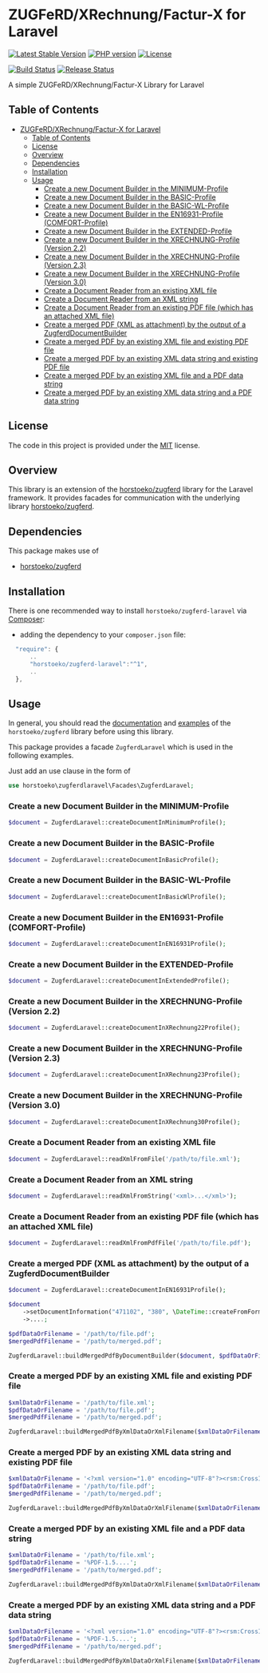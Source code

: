 # ZUGFeRD/XRechnung/Factur-X for Laravel

[![Latest Stable Version](https://img.shields.io/packagist/v/horstoeko/zugferdmail.svg?style=plastic)](https://packagist.org/packages/horstoeko/zugferdmail)
[![PHP version](https://img.shields.io/packagist/php-v/horstoeko/zugferdmail.svg?style=plastic)](https://packagist.org/packages/horstoeko/zugferdmail)
[![License](https://img.shields.io/packagist/l/horstoeko/zugferdmail.svg?style=plastic)](https://packagist.org/packages/horstoeko/zugferdmail)

<!--
[![CI (Ant, PHP 7.3)](https://github.com/horstoeko/zugferd-laravel/actions/workflows/build.php73.ant.yml/badge.svg)](https://github.com/horstoeko/zugferd-laravel/actions/workflows/build.php73.ant.yml) 
[![CI (Ant, PHP 7.4)](https://github.com/horstoeko/zugferd-laravel/actions/workflows/build.php74.ant.yml/badge.svg)](https://github.com/horstoeko/zugferd-laravel/actions/workflows/build.php74.ant.yml)
[![CI (PHP 8.0)](https://github.com/horstoeko/zugferd-laravel/actions/workflows/build.php80.ant.yml/badge.svg)](https://github.com/horstoeko/zugferd-laravel/actions/workflows/build.php80.ant.yml)
[![CI (PHP 8.1)](https://github.com/horstoeko/zugferd-laravel/actions/workflows/build.php81.ant.yml/badge.svg)](https://github.com/horstoeko/zugferd-laravel/actions/workflows/build.php81.ant.yml)
[![CI (PHP 8.2)](https://github.com/horstoeko/zugferd-laravel/actions/workflows/build.php82.ant.yml/badge.svg)](https://github.com/horstoeko/zugferd-laravel/actions/workflows/build.php82.ant.yml)
[![CI (PHP 8.3)](https://github.com/horstoeko/zugferd-laravel/actions/workflows/build.php83.ant.yml/badge.svg)](https://github.com/horstoeko/zugferd-laravel/actions/workflows/build.php83.ant.yml)
-->

[![Build Status](https://github.com/horstoeko/zugferdmail/actions/workflows/build.ci.yml/badge.svg)](https://github.com/horstoeko/zugferdmail/actions/workflows/build.ci.yml)
[![Release Status](https://github.com/horstoeko/zugferdmail/actions/workflows/build.release.yml/badge.svg)](https://github.com/horstoeko/zugferdmail/actions/workflows/build.release.yml)

A simple ZUGFeRD/XRechnung/Factur-X Library for Laravel

## Table of Contents

- [ZUGFeRD/XRechnung/Factur-X for Laravel](#zugferdxrechnungfactur-x-for-laravel)
  - [Table of Contents](#table-of-contents)
  - [License](#license)
  - [Overview](#overview)
  - [Dependencies](#dependencies)
  - [Installation](#installation)
  - [Usage](#usage)
    - [Create a new Document Builder in the MINIMUM-Profile](#create-a-new-document-builder-in-the-minimum-profile)
    - [Create a new Document Builder in the BASIC-Profile](#create-a-new-document-builder-in-the-basic-profile)
    - [Create a new Document Builder in the BASIC-WL-Profile](#create-a-new-document-builder-in-the-basic-wl-profile)
    - [Create a new Document Builder in the EN16931-Profile (COMFORT-Profile)](#create-a-new-document-builder-in-the-en16931-profile-comfort-profile)
    - [Create a new Document Builder in the EXTENDED-Profile](#create-a-new-document-builder-in-the-extended-profile)
    - [Create a new Document Builder in the XRECHNUNG-Profile (Version 2.2)](#create-a-new-document-builder-in-the-xrechnung-profile-version-22)
    - [Create a new Document Builder in the XRECHNUNG-Profile (Version 2.3)](#create-a-new-document-builder-in-the-xrechnung-profile-version-23)
    - [Create a new Document Builder in the XRECHNUNG-Profile (Version 3.0)](#create-a-new-document-builder-in-the-xrechnung-profile-version-30)
    - [Create a Document Reader from an existing XML file](#create-a-document-reader-from-an-existing-xml-file)
    - [Create a Document Reader from an XML string](#create-a-document-reader-from-an-xml-string)
    - [Create a Document Reader from an existing PDF file (which has an attached XML file)](#create-a-document-reader-from-an-existing-pdf-file-which-has-an-attached-xml-file)
    - [Create a merged PDF (XML as attachment) by the output of a ZugferdDocumentBuilder](#create-a-merged-pdf-xml-as-attachment-by-the-output-of-a-zugferddocumentbuilder)
    - [Create a merged PDF by an existing XML file and existing PDF file](#create-a-merged-pdf-by-an-existing-xml-file-and-existing-pdf-file)
    - [Create a merged PDF by an existing XML data string and existing PDF file](#create-a-merged-pdf-by-an-existing-xml-data-string-and-existing-pdf-file)
    - [Create a merged PDF by an existing XML file and a PDF data string](#create-a-merged-pdf-by-an-existing-xml-file-and-a-pdf-data-string)
    - [Create a merged PDF by an existing XML data string and a PDF data string](#create-a-merged-pdf-by-an-existing-xml-data-string-and-a-pdf-data-string)

## License

The code in this project is provided under the [MIT](https://opensource.org/licenses/MIT) license.

## Overview

This library is an extension of the [horstoeko/zugferd](https://github.com/horstoeko/zugferd) library for the Laravel framework. It provides facades for communication with the underlying library [horstoeko/zugferd](https://github.com/horstoeko/zugferd).

## Dependencies

This package makes use of

- [horstoeko/zugferd](https://github.com/horstoeko/zugferd)

## Installation

There is one recommended way to install `horstoeko/zugferd-laravel` via [Composer](https://getcomposer.org/):

* adding the dependency to your ``composer.json`` file:

```js
  "require": {
      ..
      "horstoeko/zugferd-laravel":"^1",
      ..
  },
```

## Usage

In general, you should read the [documentation](https://github.com/horstoeko/zugferd/blob/master/README.md) and [examples](https://github.com/horstoeko/zugferd/tree/master/examples) of the ```horstoeko/zugferd``` library before using this library.

This package provides a facade ```ZugferdLaravel``` which is used in the following examples.

Just add an use clause in the form of

```php
use horstoeko\zugferdlaravel\Facades\ZugferdLaravel;
```

### Create a new Document Builder in the MINIMUM-Profile

```php
$document = ZugferdLaravel::createDocumentInMinimumProfile();
```

### Create a new Document Builder in the BASIC-Profile

```php
$document = ZugferdLaravel::createDocumentInBasicProfile();
```

### Create a new Document Builder in the BASIC-WL-Profile

```php
$document = ZugferdLaravel::createDocumentInBasicWlProfile();
```

### Create a new Document Builder in the EN16931-Profile (COMFORT-Profile)

```php
$document = ZugferdLaravel::createDocumentInEN16931Profile();
```

### Create a new Document Builder in the EXTENDED-Profile

```php
$document = ZugferdLaravel::createDocumentInExtendedProfile();
```

### Create a new Document Builder in the XRECHNUNG-Profile (Version 2.2)

```php
$document = ZugferdLaravel::createDocumentInXRechnung22Profile();
```

### Create a new Document Builder in the XRECHNUNG-Profile (Version 2.3)

```php
$document = ZugferdLaravel::createDocumentInXRechnung23Profile();
```

### Create a new Document Builder in the XRECHNUNG-Profile (Version 3.0)

```php
$document = ZugferdLaravel::createDocumentInXRechnung30Profile();
```

### Create a Document Reader from an existing XML file

```php
$document = ZugferdLaravel::readXmlFromFile('/path/to/file.xml');
```

### Create a Document Reader from an XML string

```php
$document = ZugferdLaravel::readXmlFromString('<xml>...</xml>');
```

### Create a Document Reader from an existing PDF file (which has an attached XML file)

```php
$document = ZugferdLaravel::readXmlFromPdfFile('/path/to/file.pdf');
```

### Create a merged PDF (XML as attachment) by the output of a ZugferdDocumentBuilder

```php
$document = ZugferdLaravel::createDocumentInEN16931Profile();

$document
    ->setDocumentInformation("471102", "380", \DateTime::createFromFormat("Ymd", "20180305"), "EUR")
    ->....;

$pdfDataOrFilename = '/path/to/file.pdf';
$mergedPdfFilename = '/path/to/merged.pdf';

ZugferdLaravel::buildMergedPdfByDocumentBuilder($document, $pdfDataOrFilename, $mergedPdfFilename);
```

### Create a merged PDF by an existing XML file and existing PDF file

```php
$xmlDataOrFilename = '/path/to/file.xml';
$pdfDataOrFilename = '/path/to/file.pdf';
$mergedPdfFilename = '/path/to/merged.pdf';

ZugferdLaravel::buildMergedPdfByXmlDataOrXmlFilename($xmlDataOrFilename, $pdfDataOrFilename, $mergedPdfFilename);
```

### Create a merged PDF by an existing XML data string and existing PDF file

```php
$xmlDataOrFilename = '<?xml version="1.0" encoding="UTF-8"?><rsm:CrossIndustryInvoice.....';
$pdfDataOrFilename = '/path/to/file.pdf';
$mergedPdfFilename = '/path/to/merged.pdf';

ZugferdLaravel::buildMergedPdfByXmlDataOrXmlFilename($xmlDataOrFilename, $pdfDataOrFilename, $mergedPdfFilename);
```

### Create a merged PDF by an existing XML file and a PDF data string

```php
$xmlDataOrFilename = '/path/to/file.xml';
$pdfDataOrFilename = '%PDF-1.5....';
$mergedPdfFilename = '/path/to/merged.pdf';

ZugferdLaravel::buildMergedPdfByXmlDataOrXmlFilename($xmlDataOrFilename, $pdfDataOrFilename, $mergedPdfFilename);
```

### Create a merged PDF by an existing XML data string and a PDF data string

```php
$xmlDataOrFilename = '<?xml version="1.0" encoding="UTF-8"?><rsm:CrossIndustryInvoice....';
$pdfDataOrFilename = '%PDF-1.5....';
$mergedPdfFilename = '/path/to/merged.pdf';

ZugferdLaravel::buildMergedPdfByXmlDataOrXmlFilename($xmlDataOrFilename, $pdfDataOrFilename, $mergedPdfFilename);
```

